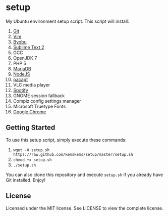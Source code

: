 setup
=====

My Ubuntu environment setup script. This script will install:

1. [Git](http://git-scm.com/)
2. [Vim](http://www.vim.org/)
3. [Byobu](http://byobu.co/)
4. [Sublime Text 2](http://www.sublimetext.com/)
5. GCC
6. OpenJDK 7
7. PHP 5
8. [MariaDB](https://mariadb.org/)
9. [NodeJS](http://nodejs.org/)
10. [pacapt](https://github.com/icy/pacapt)
11. VLC media player
12. [Spotify](https://www.spotify.com/)
13. GNOME session fallback
14. Compiz config settings manager
15. Microsoft Truetype Fonts
16. [Google Chrome](https://www.google.com/intl/en/chrome/browser/)

Getting Started
---------------

To use this setup script, simply execute these commands:

1. ```wget -O setup.sh https://raw.github.com/kemskems/setup/master/setup.sh```
2. ```chmod +x setup.sh```
3. ```./setup.sh```

You can also clone this repository and execute ```setup.sh``` if you already have Git installed. Enjoy!

License
-------

Licensed under the MIT license. See LICENSE to view the complete license.
